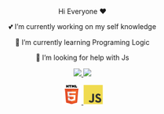 <p align="center">
 Hi Everyone ❤️

<p align="center">
 💕 I’m currently working on my self knowledge
 <p align="center"> 
  🎈 I’m currently learning Programing Logic
 <p align="center"> 
  👑 I’m looking for help with Js</p>

<div align="center">
  <a href="https://github.com/ysterllane">
  <img height="180em" src="https://github-readme-stats.vercel.app/api?username=ysterllane&show_icons=false&theme=dracula&include_all_commits=true&count_private=true"/>
  <img height="180em" src="https://github-readme-stats.vercel.app/api/top-langs/?username=ysterllane&layout=compact&langs_count=7&theme=dracula"/>
</div>
  
  <p align="center"> <img src="https://raw.githubusercontent.com/devicons/devicon/master/icons/html5/html5-original-wordmark.svg" alt="html5" width="40" height="40"/> </a> <a href="https://www.java.com" target="_blank" rel="noreferrer"> <img src="https://raw.githubusercontent.com/devicons/devicon/master/icons/javascript/javascript-original.svg" alt="javascript" width="40" height="40"/> </a> <a </a> </p>
